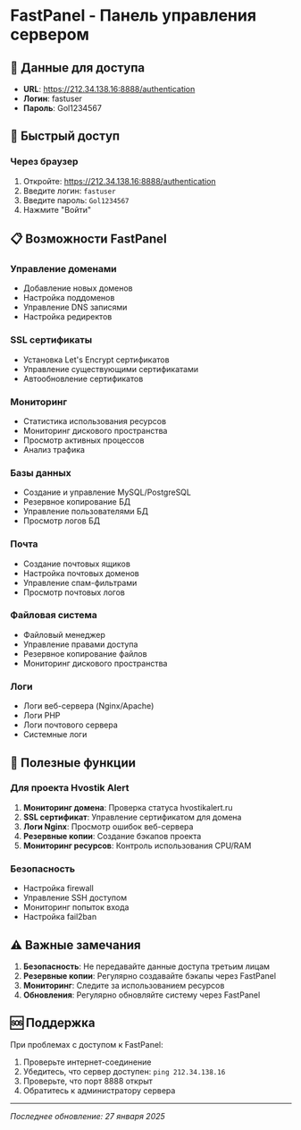 # FastPanel - Панель управления сервером

## 🔐 Данные для доступа

- **URL**: https://212.34.138.16:8888/authentication
- **Логин**: fastuser
- **Пароль**: Gol1234567

## 🚀 Быстрый доступ

### Через браузер
1. Откройте: https://212.34.138.16:8888/authentication
2. Введите логин: `fastuser`
3. Введите пароль: `Gol1234567`
4. Нажмите "Войти"

## 📋 Возможности FastPanel

### Управление доменами
- Добавление новых доменов
- Настройка поддоменов
- Управление DNS записями
- Настройка редиректов

### SSL сертификаты
- Установка Let's Encrypt сертификатов
- Управление существующими сертификатами
- Автообновление сертификатов

### Мониторинг
- Статистика использования ресурсов
- Мониторинг дискового пространства
- Просмотр активных процессов
- Анализ трафика

### Базы данных
- Создание и управление MySQL/PostgreSQL
- Резервное копирование БД
- Управление пользователями БД
- Просмотр логов БД

### Почта
- Создание почтовых ящиков
- Настройка почтовых доменов
- Управление спам-фильтрами
- Просмотр почтовых логов

### Файловая система
- Файловый менеджер
- Управление правами доступа
- Резервное копирование файлов
- Мониторинг дискового пространства

### Логи
- Логи веб-сервера (Nginx/Apache)
- Логи PHP
- Логи почтового сервера
- Системные логи

## 🔧 Полезные функции

### Для проекта Hvostik Alert
1. **Мониторинг домена**: Проверка статуса hvostikalert.ru
2. **SSL сертификат**: Управление сертификатом для домена
3. **Логи Nginx**: Просмотр ошибок веб-сервера
4. **Резервные копии**: Создание бэкапов проекта
5. **Мониторинг ресурсов**: Контроль использования CPU/RAM

### Безопасность
- Настройка firewall
- Управление SSH доступом
- Мониторинг попыток входа
- Настройка fail2ban

## ⚠️ Важные замечания

1. **Безопасность**: Не передавайте данные доступа третьим лицам
2. **Резервные копии**: Регулярно создавайте бэкапы через FastPanel
3. **Мониторинг**: Следите за использованием ресурсов
4. **Обновления**: Регулярно обновляйте систему через FastPanel

## 🆘 Поддержка

При проблемах с доступом к FastPanel:
1. Проверьте интернет-соединение
2. Убедитесь, что сервер доступен: `ping 212.34.138.16`
3. Проверьте, что порт 8888 открыт
4. Обратитесь к администратору сервера

---

*Последнее обновление: 27 января 2025*
